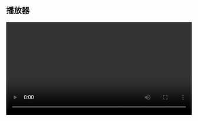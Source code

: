 ## 播放器

<video class="my-video" id="video" controls></video>

<script src="/js/hls.js"></script>
<script>
  document.title = "播放器"

  function get_video_url() {
    var queryString = window.location.search
    var urlParams = new URLSearchParams(queryString)
    var url = urlParams.get("url")
    return url
  }

  function playVideo(video_url) {
    var video = document.getElementById('video');

    // Reset video time
    video.currentTime = 0

    // 1. Handle MP4 files
    if (video_url.indexOf(".mp4") > 5) {
      video.src = video_url;
      video.addEventListener('canplay', function () {
        video.muted = false;
        video.play();
        pause = false;
      });
      return ;
    }

    // 2. Handle m3u8 streams
    if (Hls.isSupported()) {
      var hls = new Hls({
        debug: false,
      });
      hls.loadSource(video_url);
      hls.attachMedia(video);
      hls.on(Hls.Events.MEDIA_ATTACHED, function () {
        video.muted = false;
        video.play();
        pause = false;
      });
    }
    else if (video.canPlayType('application/vnd.apple.mpegurl')) {
      video.src = video_url;
      video.addEventListener('canplay', function () {
        video.muted = false;
        video.play();
        pause = false;
      });
    }
  }

  window.onload = function() {
    const video_url = get_video_url()
    playVideo(video_url)
  }
</script>

<style>
header.page-header {
  display: none;
}

video {
  width: 100%;
}
</style>